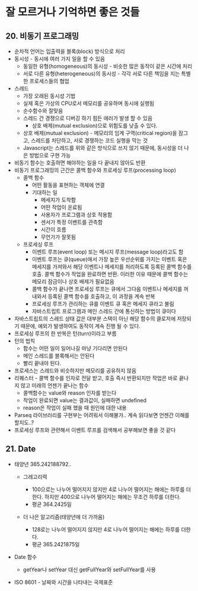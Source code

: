 # 잘 모르거나 기억하면 좋은 것들

## 20. 비동기 프로그래밍
* 순차적 언어는 입출력을 블록(block) 방식으로 처리
* 동시성 - 동시에 여러 가지 일을 할 수 있음
  * 동일한 유형(homogeneous)의 동시성 - 비슷한 많은 동작이 같은 시간에 처리
  * 서로 다른 유형(heterogeneous)의 동시성 - 각각 서로 다른 책임을 지는 특별한 프로세스들의 협업
* 스레드
  * 가장 오래된 동시성 기법
  * 실제 혹은 가상의 CPU로서 메모리를 공유하며 동시에 실행됨
  * 순수함수와 잘맞음
  * 스레드 간 경쟁으로 디버깅 하기 힘든 에러가 발생 할 수 있음
    * 상호 배제(mutual exclusion)으로 위험도를 낮출 수 있다.
  * 상호 배제(mutual exclusion) - 메모리의 임계 구역(critical region)을 잠그고, 스레드를 차단하고, 서로 경쟁하는 코드 실행을 막는 것
  * Javascript는 스레드를 위와 같은 방식으로 쓰지 않기 때문에, 동시성을 더 나은 방법으로 구현 가능
* 비동기 함수는 호출하면 해야하는 일을 다 끝내지 않아도 반환
* 비동기 프로그래밍의 근간은 콜백 함수와 프로세싱 루프(processing loop)
  * 콜백 함수
    * 어떤 활동을 표현하는 객체에 연결
    * 기대하는 일
      * 메세지가 도착함
      * 어떤 작업이 온료됨
      * 사용자가 프로그램과 상호 작용함
      * 센서가 특정 이벤트를 관측함
      * 시간이 흐름
      * 무언가가 잘못됨
  * 프로세싱 루프
    * 이벤트 루프(event loop) 또는 메시지 루프(message loop)라고도 함
    * 이벤트 루프는 큐(queue)에서 가장 높은 우선순위를 가지는 이벤트 혹은 메세지를 가져와서 해당 이벤트나 메세지를 처리하도록 등록된 콜백 함수를 호출. 콜백 함수가 작업을 완료하면 반환. 이러한 이유 때문에 콜백 함수는 메모리 잠금이나 상호 배제가 필요없음
    * 콜백 함수가 끝나면 프로세싱 루프는 큐에서 그다음 이벤트나 메세지를 꺼내와서 등록된 콜백 함수를 호출하고, 이 과정을 계속 반복
    * 프로세싱 루프가 관리하는 큐를 이벤트 큐 혹은 메세지 큐라고 불림
    * 자바스트립트 프로그램과 메인 스레드 간에 통신하는 방법이 큐이다
* 자바스트립트의 스레드 상태 값은 대부분 스택이 아닌 해당 함수의 클로저에 저장되기 때문에, 예외가 발생하여도 동작이 계속 진행 될 수 있다.
* 프로세싱 루프의 한 반복은 턴(turn)이라고 부름
* 턴의 법칙
  * 함수는 어떤 일이 일어나길 마냥 기다리면 안된다
  * 메인 스레드를 블록해서는 안된다
  * 빨리 끝내야 된다.
* 프로세스는 스레드와 비슷하지만 메모리를 공유하지 않음
* 리퀘스터 - 콜백 함수를 인자로 전달 받고, 호출 즉시 반환되지만 작업은 바로 끝나지 않고 미래의 언젠가 끝나는 함수
  * 콜백함수는 value와 reason 인자를 받는다
  * 작업이 완료되면 value는 결과값이, 실패하면 undefined
  * reason은 작업이 실패 했을 때 원인에 대한 내용
* Parseq 라이브러리를 구현부는 어려워서 이해불가.. 계속 읽다보면 언젠간 이해를 할지도..?
* 프로세싱 루프와 관련해서 이벤트 루프를 검색해서 공부해보면 좋을 것 같다

## 21. Date
* 태양년 365.242188792..
  * 그레고리력
    * 100으로는 나누어 떨어지지 않지만 4로 나누어 떨어지는 해에는 하루를 더한다. 하지만 400으로 나누어 떨어지는 해에는 무조건 하루를 더한다.
    * 평균 364.2425일

  * 더 나은 알고리즘(태양년에 더 가까움)
    * 128로는 나누어 떨어지지 않지만 4로 나누어 떨어지는 해에는 하루를 더한다.
    * 평균 365.2421875일

* Date 함수
  * getYear나 setYear 대신 getFullYear와 setFullYear를 사용

* ISO 8601 - 날짜와 시간을 나타내는 국제표준
